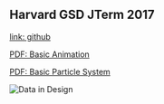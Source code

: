 ## Harvard GSD JTerm 2017

[link: github](https://github.com/NamjuLee/IntroductionToDesignVisualization)

[PDF: Basic Animation](https://github.com/NamjuLee/IntroductionToDesignVisualization/blob/master/%5BPDF%5D/BasicAnimation.pdf)

[PDF: Basic Particle System](https://github.com/NamjuLee/IntroductionToDesignVisualization/blob/master/%5BPDF%5D/BasicParticleSystem.pdf)

![Data in Design](https://namjulee.github.io/njs-lab-public/project/2017-jterm-harvard-gsd/2017-jterm-harvard-gsd.jpg)

